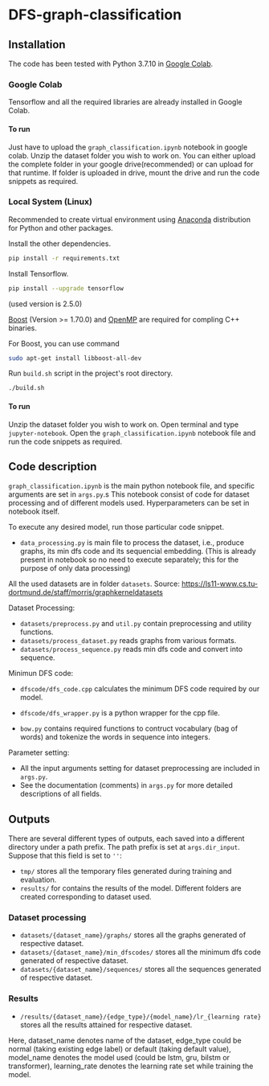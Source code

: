 # DFS-graph-classification

## Installation

The code has been tested with Python 3.7.10 in [Google Colab](https://colab.research.google.com/notebooks/intro.ipynb?utm_source=scs-index).

### Google Colab 

Tensorflow and all the required libraries are already installed in Google Colab.

#### To run

Just have to upload the `graph_classification.ipynb` notebook in google colab.
Unzip the dataset folder you wish to work on.
You can either upload the complete folder in your google drive(recommended) or can upload for that runtime.
If folder is uploaded in drive, mount the drive and run the code snippets as required. 

### Local System (Linux)

Recommended to create virtual environment using [Anaconda](https://www.anaconda.com/distribution/) distribution for Python and other packages.

Install the other dependencies.

```bash
pip install -r requirements.txt
```

Install Tensorflow. 

```bash
pip install --upgrade tensorflow
```

(used version is 2.5.0)

[Boost](https://www.boost.org/) (Version >= 1.70.0) and [OpenMP](https://www.openmp.org/) are required for compling C++ binaries. 

For Boost, you can use command

```bash
sudo apt-get install libboost-all-dev 
```

Run `build.sh` script in the project's root directory.

```bash
./build.sh
```

#### To run

Unzip the dataset folder you wish to work on.
Open terminal and type `jupyter-notebook`.
Open the `graph_classification.ipynb` notebook file and run the code snippets as required.


## Code description

`graph_classification.ipynb` is the main python notebook file, and specific arguments are set in `args.py`.s
This notebook consist of code for dataset processing and of different models used. Hyperparameters can be set in notebook itself. 

To execute any desired model, run those particular code snippet.

- `data_processing.py` is main file to process the dataset, i.e., produce graphs, its min dfs code and its sequencial embedding. (This is already present in notebook so no need to execute separately; this for the purpose of only data processing)

All the used datasets are in folder `datasets`.
Source: https://ls11-www.cs.tu-dortmund.de/staff/morris/graphkerneldatasets

Dataset Processing:

- `datasets/preprocess.py` and `util.py` contain preprocessing and utility functions.
- `datasets/process_dataset.py` reads graphs from various formats.
- `datasets/process_sequence.py` reads min dfs code and convert into sequence.


Minimun DFS code:

- `dfscode/dfs_code.cpp` calculates the minimum DFS code required by our model.
- `dfscode/dfs_wrapper.py` is a python wrapper for the cpp file.


- `bow.py` contains required functions to contruct vocabulary (bag of words) and tokenize the words in sequence into integers.


Parameter setting:

- All the input arguments setting for dataset preprocessing are included in `args.py`.
- See the documentation (comments) in `args.py` for more detailed descriptions of all fields.



## Outputs

There are several different types of outputs, each saved into a different directory under a path prefix. The path prefix is set at `args.dir_input`. Suppose that this field is set to `''`:


- `tmp/` stores all the temporary files generated during training and evaluation.
- `results/` for contains the results of the model. Different folders are created corresponding to dataset used. 

### Dataset processing
- `datasets/{dataset_name}/graphs/` stores all the graphs generated of respective dataset.
- `datasets/{dataset_name}/min_dfscodes/` stores all the minimum dfs code generated of respective dataset.
- `datasets/{dataset_name}/sequences/` stores all the sequences generated of respective dataset.
 
### Results
- `/results/{dataset_name}/{edge_type}/{model_name}/lr_{learning rate}` stores all the results attained for respective dataset. 

Here, dataset_name denotes name of the dataset, edge_type could be normal (taking existing edge label) or default (taking default value), model_name denotes the model used (could be lstm, gru, bilstm or transformer), learning_rate denotes the learning rate set while training the model.

